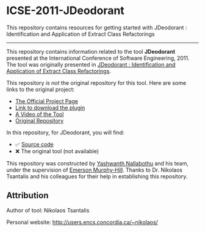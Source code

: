 # ICSE-2011-JDeodorant
This repository contains resources for getting started with JDeodorant : Identification and Application of Extract Class Refactorings

***

This repository contains information related to the tool **JDeodorant** presented at the International Conference of Software Engineering, 2011. The tool was originally presented in [JDeodorant : Identification and Application of Extract Class Refactorings](http://dl.acm.org/citation.cfm?doid=1985793.1985989).

This repository _is not_ the original repository for this tool. Here are some links to the original project:

* [The Official Project Page](http://www.jdeodorant.com/)
* [Link to download the plugin](http://marketplace.eclipse.org/content/jdeodorant)
* [A Video of the Tool](https://www.youtube.com/watch?v=h8K2M-lbDYo)
* [Original Repository](https://github.com/tsantalis/JDeodorant)

In this repository, for JDeodorant, you will find:

* :white_check_mark: [Source code](https://github.com/SoftwareEngineeringToolDemos/ICSE-2011-JDeodorant/archive/master.zip)
* :x: The original tool (not available)

This repository was constructed by [Yashwanth Nallabothu](https://github.com/YashwanthAsh) and his team, under the supervision of [Emerson Murphy-Hill](https://github.com/CaptainEmerson). Thanks to Dr. Nikolaos Tsantalis and his colleagues for their help in establishing this repository.

## Attribution

Author of tool: Nikolaos Tsantalis
 
Personal website: http://users.encs.concordia.ca/~nikolaos/
